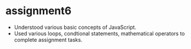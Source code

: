 # assignment6
* Understood various basic concepts of JavaScript.
* Used various loops, condtional statements, mathematical operators to complete assignment tasks.

